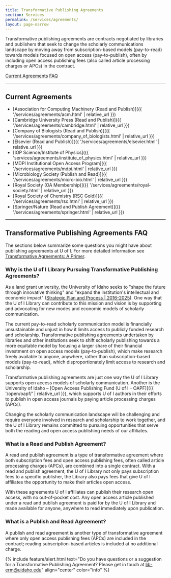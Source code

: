 ```yaml
---
title: Transformative Publishing Agreements
section: Services
permalink: /services/agreements/
layout: page-narrow
---
```


Transformative publishing agreements are contracts negotiated by libraries and publishers that seek to change the scholarly communications landscape by moving away from subscription-based models (pay-to-read) towards models focused on open access (pay-to-publish), often by including open access publishing fees (also called article processing charges or APCs) in the contract.

<div class="text-center align-content-center mb-3">
<a href="#{{ 'Current Agreements' | slugify }}" class="btn btn-outline-pride-gold btn-sm my-2"><span class="fas fa-list"></span> Current Agreements</a>
<a href="#{{ 'Transformative Publishing Agreements FAQ' | slugify }}" class="btn btn-outline-pride-gold btn-sm my-2"><span class="fas fa-question"></span> FAQ</a>
</div>

-------

## Current Agreements

- [Association for Computing Machinery (Read and Publish)]({{ '/services/agreements/acm.html' | relative_url }})
- [Cambridge University Press (Read and Publish)]({{ '/services/agreements/cambridge.html' | relative_url }})
- [Company of Biologists (Read and Publish)]({{ '/services/agreements/company_of_biologists.html' | relative_url }})
- [Elsevier (Read and Publish)]({{ '/services/agreements/elsevier.html' | relative_url }})
- [IOP Science/Institute of Physics]({{ 'services/agreements/institute_of_physics.html' | relative_url }})
- [MDPI Institutional Open Access Program]({{ '/services/agreements/mdpi.html' | relative_url }})
- [Microbiology Society (Publish and Read)]({{ '/services/agreements/micro-bio.html' | relative_url }})
- [Royal Society (OA Membership)]({{ '/services/agreements/royal-society.html' | relative_url }})
- [Royal Society of Chemistry (RSC Gold)]({{ '/services/agreements/rsc.html' | relative_url }})
- [Springer/Nature (Read and Publish Agreement)]({{ '/services/agreements/springer.html' | relative_url }})

-------

## Transformative Publishing Agreements FAQ

The sections below summarize some questions you might have about publishing agreements at U of I.
For more detailed information see [Transformative Agreements: A Primer](https://scholarlykitchen.sspnet.org/2019/04/23/transformative-agreements/). 

### Why is the U of I Library Pursuing Transformative Publishing Agreements? 

As a land grant university, the University of Idaho seeks to "shape the future through innovative thinking" and "expand the institution's intellectual and economic impact" ([Strategic Plan and Process | 2016-2025](https://www.uidaho.edu/provost/strategic-plan)). 
One way that the U of I Library can contribute to this mission and vision is by supporting and advocating for new modes and economic models of scholarly communication. 

The current pay-to-read scholarly communication model is financially unsustainable and unjust in how it limits access to publicly funded research and scholarship. 
Transformative publishing agreements undertaken by libraries and other institutions seek to shift scholarly publishing towards a more equitable model by focusing a larger share of their financial investment on open access models (pay-to-publish), which make research freely available to anyone, anywhere, rather than subscription-based models (pay-to-read), which disproportionately limit access to research and scholarship. 

Transformative publishing agreements are just one way the U of I Library supports open access models of scholarly communication. 
Another is the University of Idaho – [Open Access Publishing Fund (U of I – OAPF)]({{ '/open/oapf/' | relative_url }}), which supports U of I authors in their efforts to publish in open access journals by paying article processing charges (APCs). 

Changing the scholarly communication landscape will be challenging and require everyone involved in research and scholarship to work together, and the U of I Library remains committed to pursuing opportunities that serve both the reading and open access publishing needs of our affiliates.  

### What is a Read and Publish Agreement? 

A read and publish agreement is a type of transformative agreement where both subscription fees and open access publishing fees, often called article processing charges (APCs), are combined into a single contract. 
With a read and publish agreement, the U of I Library not only pays subscription fees to a specific publisher, the Library also pays fees that give U of I affiliates the opportunity to make their articles open access. 

With these agreements U of I affiliates can publish their research open access, with no out-of-pocket cost. 
Any open access article published under a read and publish agreement is paid for by the U of I Library and made available for anyone, anywhere to read immediately upon publication. 

### What is a Publish and Read Agreement? 

A publish and read agreement is another type of transformative agreement where only open access publishing fees (APCs) are included in the contract; reading subscription-based articles is included at no additional charge.

{% include feature/alert.html text="Do you have questions or a suggestion for a Transformative Publishing Agreement? Please get in touch at <lib-erm@uidaho.edu>" align="center" color="info" %}
